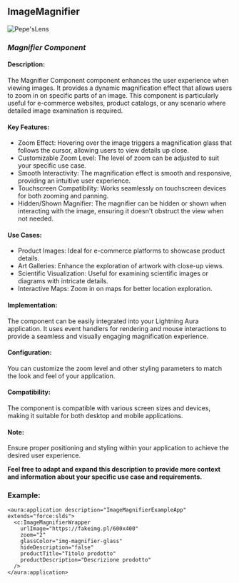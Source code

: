 ## ImageMagnifier

![Pepe'sLens](https://www.kindpng.com/picc/m/324-3242596_pepe-meme-rarepepe-sherlock-sherlockholmes-detective-pepe-hd.png)

### _Magnifier Component_

#### Description:

The Magnifier Component component enhances the user experience when viewing images. It provides a dynamic
magnification effect that allows users to zoom in on specific parts of an image. This component is particularly
useful for e-commerce websites, product catalogs, or any scenario where detailed image examination is required.

#### Key Features:

* Zoom Effect: Hovering over the image triggers a magnification glass that follows the cursor, allowing users to
  view details up close.
* Customizable Zoom Level: The level of zoom can be adjusted to suit your specific use case.
* Smooth Interactivity: The magnification effect is smooth and responsive, providing an intuitive user experience.
* Touchscreen Compatibility: Works seamlessly on touchscreen devices for both zooming and panning.
* Hidden/Shown Magnifier: The magnifier can be hidden or shown when interacting with the image, ensuring it
  doesn't obstruct the view when not needed.

#### Use Cases:

* Product Images: Ideal for e-commerce platforms to showcase product details.
* Art Galleries: Enhance the exploration of artwork with close-up views.
* Scientific Visualization: Useful for examining scientific images or diagrams with intricate details.
* Interactive Maps: Zoom in on maps for better location exploration.

#### Implementation:

The component can be easily integrated into your Lightning Aura application. It uses event handlers for
rendering and mouse interactions to provide a seamless and visually engaging magnification experience.

#### Configuration:

You can customize the zoom level and other styling parameters to match the look and feel of your application.

#### Compatibility:

The component is compatible with various screen sizes and devices, making it suitable for both desktop and
mobile applications.

#### Note:

Ensure proper positioning and styling within your application to achieve the desired user experience.

**Feel free to adapt and expand this description to provide more context and information about your specific use
case and requirements.**

### Example:

```
<aura:application description="ImageMagnifierExampleApp" extends="force:slds">
  <c:ImageMagnifierWrapper
    urlImage="https://fakeimg.pl/600x400"
    zoom="2"
    glassColor="img-magnifier-glass"
    hideDescription="false"
    productTitle="Titolo prodotto"
    productDescription="Descrizione prodotto"
  />
</aura:application>
```
